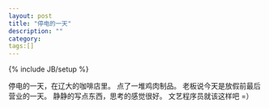 ```yaml
---
layout: post
title: "停电的一天"
description: ""
category:
tags:[]
---
```

{% include JB/setup %}

停电的一天，在辽大的咖啡店里。
点了一堆鸡肉制品。
老板说今天是放假前最后营业的一天。
静静的写点东西，思考的感觉很好。
文艺程序员就该这样吧 =）
